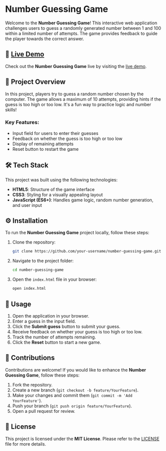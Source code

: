 # Number Guessing Game

Welcome to the **Number Guessing Game**! This interactive web application challenges users to guess a randomly generated number between 1 and 100 within a limited number of attempts. The game provides feedback to guide the player towards the correct answer.

## 🔗 [Live Demo](https://random-number-guess-two.vercel.app/)

Check out the **Number Guessing Game** live by visiting the [live demo](https://random-number-guess-two.vercel.app/).

## 📖 Project Overview

In this project, players try to guess a random number chosen by the computer. The game allows a maximum of 10 attempts, providing hints if the guess is too high or too low. It's a fun way to practice logic and number skills!

### Key Features:
- Input field for users to enter their guesses
- Feedback on whether the guess is too high or too low
- Display of remaining attempts
- Reset button to restart the game

## 🛠️ Tech Stack

This project was built using the following technologies:

- **HTML5**: Structure of the game interface
- **CSS3**: Styling for a visually appealing layout
- **JavaScript (ES6+)**: Handles game logic, random number generation, and user input

## ⚙️ Installation

To run the **Number Guessing Game** project locally, follow these steps:

1. Clone the repository:
    ```bash
    git clone https://github.com/your-username/number-guessing-game.git
    ```

2. Navigate to the project folder:
    ```bash
    cd number-guessing-game
    ```

3. Open the `index.html` file in your browser:
    ```bash
    open index.html
    ```

## 🚀 Usage

1. Open the application in your browser.
2. Enter a guess in the input field.
3. Click the **Submit guess** button to submit your guess.
4. Receive feedback on whether your guess is too high or too low.
5. Track the number of attempts remaining.
6. Click the **Reset** button to start a new game.

## 🤝 Contributions

Contributions are welcome! If you would like to enhance the **Number Guessing Game**, follow these steps:

1. Fork the repository.
2. Create a new branch (`git checkout -b feature/YourFeature`).
3. Make your changes and commit them (`git commit -m 'Add YourFeature'`).
4. Push your branch (`git push origin feature/YourFeature`).
5. Open a pull request for review.

## 📜 License

This project is licensed under the **MIT License**. Please refer to the [LICENSE](../LICENSE) file for more details.

 